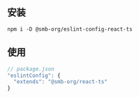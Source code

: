 ## 安装

`npm i -D @smb-org/eslint-config-react-ts`

## 使用

```js
// package.json
"eslintConfig": {
  "extends": "@smb-org/react-ts"
}
```
